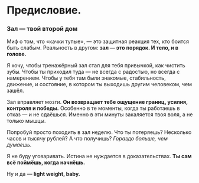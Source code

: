 # Предисловие.

### Зал — твой второй дом

Миф о том, что «качки тупые», — это защитная реакция тех, кто боится быть слабым. Реальность в другом: **зал — это порядок. И тело, и в голове.**

Я хочу, чтобы тренажёрный зал стал для тебя привычкой, как чистить зубы. Чтобы ты приходил туда — не всегда с радостью, но всегда с намерением. Чтобы у тебя там были знакомые, стабильность, движение, и состояние, в котором ты выходишь другим человеком, чем зашёл.

Зал вправляет мозги. **Он возвращает тебе ощущение границ, усилия, контроля и победы.** Особенно в те моменты, когда ты работаешь в отказ — и не сдаёшься. Именно в эти минуты закаляется твоя воля, а не только мышцы.

Попробуй просто походить в зал неделю. Что ты потеряешь? Несколько часов и тысячу рублей? А что получишь? _Гораздо больше, чем думаешь._

Я не буду уговаривать. Истина не нуждается в доказательствах. **Ты сам всё поймёшь, когда начнёшь.**

Ну и да — **light weight, baby.**
